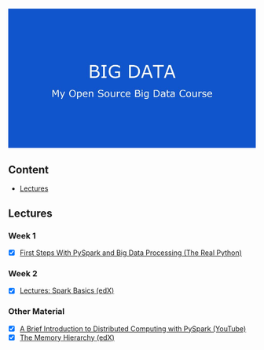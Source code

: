 <p align="center">
<!--   <a href="https://github.com/stefanluiken/my-open-source-cs"> -->
	<img alt="My Open Source CS Degree" src="cover.jpg">
  </a>
</p>





## Content

- [Lectures](#lectures)


## Lectures
### Week 1
- [x] [First Steps With PySpark and Big Data Processing (The Real Python)](https://github.com/najmabad/my-open-source-big-data-course/blob/main/first_steps_with_pyspark.md)

### Week 2
- [x] [Lectures: Spark Basics (edX)](https://learning.edx.org/course/course-v1:UCSanDiegoX+DSE230x+1T2021/block-v1:UCSanDiegoX+DSE230x+1T2021+type@sequential+block@56608329f8fc42fc8fcaa5e49673ee3b/block-v1:UCSanDiegoX+DSE230x+1T2021+type@vertical+block@ca9dad9075534f1598561bd910964bf4)


### Other Material
- [x] [A Brief Introduction to Distributed Computing with PySpark (YouTube)](https://github.com/najmabad/my-open-source-big-data-course/blob/main/brief_intro_to_distributed_computing_with_pyspark.md)
- [x] [The Memory Hierarchy (edX)](https://learning.edx.org/course/course-v1:UCSanDiegoX+DSE230x+1T2021/block-v1:UCSanDiegoX+DSE230x+1T2021+type@sequential+block@6f43d6b26ee74a0d911532b30f2b895a/block-v1:UCSanDiegoX+DSE230x+1T2021+type@vertical+block@ba5936549ab14ff9b55e9d3e7ff7b70e) 
